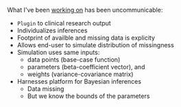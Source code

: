 What I've been [working on](https://abikesa.github.io/digital/chapter5.html) has been uncommunicable:
- `Plugin` to clinical research output
- Individualizes inferences
- Footprint of availble and missing data is explicity
- Allows end-user to simulate distribution of missingness
- Simulation uses same inputs:
   - data points (base-case function)
   - parameters (beta-coefficient vector), and
   - weights (variance-covariance matrix)
- Harnesses platform for Bayesian inferences
   - Data missing
   - But we know the bounds of the parameters 
